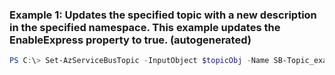 ### Example 1: Updates the specified topic with a new description in the specified namespace. This example updates the EnableExpress property to true.  (autogenerated)
```powershell
PS C:\> Set-AzServiceBusTopic -InputObject $topicObj -Name SB-Topic_exampl1 -Namespace SB-ExampleStandard -ResourceGroupName Default-ServiceBus-WestUS
```


